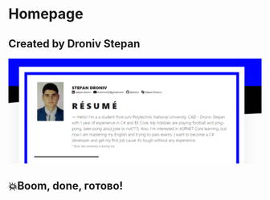 # Homepage
## Created by Droniv Stepan

![Image of resume page](https://github.com/stdroniv/homepage/blob/develop/assets/images/preview.png)

## 💥Boom, done, готово!